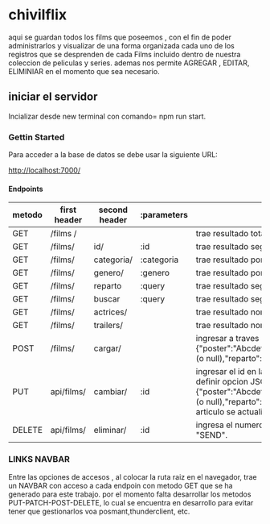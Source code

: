 # chivilflix

aqui se guardan todos los films que poseemos , con el fin de poder administrarlos y visualizar de una forma organizada cada uno de los registros que se desprenden de cada Films incluido dentro de nuestra coleccion de peliculas y series.
ademas nos permite AGREGAR , EDITAR, ELIMINIAR  en el momento que sea necesario.

## iniciar el servidor

Incializar desde new terminal con comando=  npm run  start.

### Gettin Started

Para acceder a la base de datos  se debe usar la siguiente URL:

 <http://localhost:7000/>

#### Endpoints

metodo|first header | second header | :parameters | detalle
------|-------------|---------------|-------------|----------
GET  |/films /      |               |             | trae resultado  total de films en BD.
GET  |/films/       |  id/          |  :id        | trae resultado segun el id  de la pelicula(ingresarlo en barra navegador).
GET  |/films/       |  categoria/   | :categoria  | trae resultado por categoria (ingresarlo en barra navegador: peliculas,series,etc) .
GET  |/films/       |  genero/      | :genero     | trae resultado por generos (ingresarlo en barra navegador: aventura, cficcion, drama, etc).
GET  |/films/       |  reparto      | :query      | trae resultado segun nombre parcial o  total de actores en el reparto (ingresarlo en barra navegador).
GET  |/films/       |  buscar       | :query      | trae resultado segun nombre parcial o  total de nombre pelicula o serie (ingresarlo en barra navegador).
GET  |/films/       |  actrices/    |             | trae resultado nombre de pelicula y actriz que que es parte del reparto.
GET  |/films/       |  trailers/    |             | trae resultado nombre de pelicula , genero y trailers ordenados por films.
POST  |/films/      |  cargar/      |             | ingresar a traves de posmant // thunder , options: POST  ingresar la ruta , definir opcion JSON  -- RAW  y colocar en el body: {"poster":"Abcdef","titulo":"abdgcers","categoria":"Asgdefcewa","genero":"Asgdefcewa","resumen":"Asgdefcewa","temporada":xx (o null),"reparto":"Asgdefcewa","trailers": "jcbsdkahiuw" (o null)}.luego presionar SEND. y el articulo sera creado en la base sql.
PUT | api/films/    | cambiar/      |  :id         |ingresar el id  en la bara del navegador  seguido de la ruta  e ingresar a traves de posmant // thunder , options: PUT  ingresar la ruta , definir opcion JSON  -- RAW  y colocar en el body con el siguiente formato: {"poster":"Abcdef","titulo":"abdgcers","categoria":"Asgdefcewa","genero":"Asgdefcewa","resumen":"Asgdefcewa","temporada":xx (o null),"reparto":"Asgdefcewa","trailers": "jcbsdkahiuw" (o null)}. los datos que se quieran actualizar . luego presionar SEND. y el articulo se actualizaran los datos ingresados en la base mongoDB.
DELETE|api/films/   |eliminar/      |  :id          |ingresa el numero de Id  a continuacion de la ruta marcada en el navegador  de posmant // thunder , options: DELETE,  luego presiona "SEND".

### LINKS NAVBAR

Entre las opciones de accesos , al colocar la ruta raiz en el navegador, trae un NAVBAR  con acceso a cada endpoin con metodo GET que se ha generado  para este trabajo. por el momento falta desarrollar los metodos PUT-PATCH-POST-DELETE, lo cual se encuentra en desarrollo para evitar tener que gestionarlos voa posmant,thunderclient, etc.
